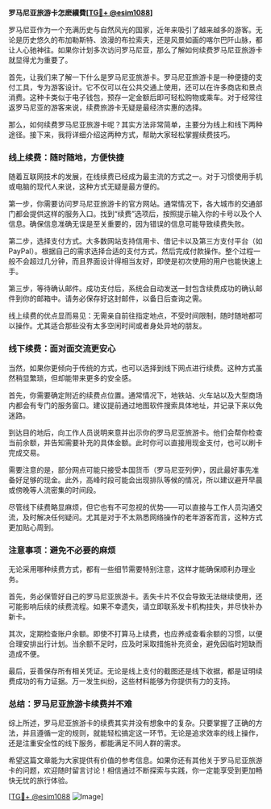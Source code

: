 **罗马尼亚旅游卡怎麽續費[[TG💪+ @esim1088](https://t.me/s/esim1088)]**

罗马尼亚作为一个充满历史与自然风光的国家，近年来吸引了越来越多的游客。无论是历史悠久的布加勒斯特、浪漫的布拉索夫，还是风景如画的喀尔巴阡山脉，都让人心驰神往。如果你计划多次访问罗马尼亚，那么了解如何续费罗马尼亚旅游卡就显得尤为重要了。

首先，让我们来了解一下什么是罗马尼亚旅游卡。罗马尼亚旅游卡是一种便捷的支付工具，专为游客设计。它不仅可以在公共交通上使用，还可以在许多商店和景点消费。这种卡类似于电子钱包，预存一定金额后即可轻松购物或乘车。对于经常往返罗马尼亚的游客来说，续费旅游卡无疑是最经济实惠的选择。

那么，如何续费罗马尼亚旅游卡呢？其实方法非常简单，主要分为线上和线下两种途径。接下来，我将详细介绍这两种方式，帮助大家轻松掌握续费技巧。

### **线上续费：随时随地，方便快捷**

随着互联网技术的发展，在线续费已经成为最主流的方式之一。对于习惯使用手机或电脑的现代人来说，这种方式无疑是最方便的。

第一步，你需要访问罗马尼亚旅游卡的官方网站。通常情况下，各大城市的交通部门都会提供这样的服务入口。找到“续费”选项后，按照提示输入你的卡号以及个人信息。确保信息准确无误是至关重要的，因为错误的信息可能导致续费失败。

第二步，选择支付方式。大多数网站支持信用卡、借记卡以及第三方支付平台（如PayPal）。根据自己的需求选择合适的支付方式，然后完成付款操作。整个过程一般不会超过几分钟，而且界面设计得相当友好，即使是初次使用的用户也能快速上手。

第三步，等待确认邮件。成功支付后，系统会自动发送一封包含续费成功的确认邮件到你的邮箱中。请务必保存好这封邮件，以备日后查询之需。

线上续费的优点显而易见：无需亲自前往指定地点，不受时间限制，随时随地都可以操作。尤其适合那些没有太多空闲时间或者身处异地的朋友。

### **线下续费：面对面交流更安心**

当然，如果你更倾向于传统的方式，也可以选择到线下网点进行续费。这种方式虽然稍显繁琐，但却能带来更多的安全感。

首先，你需要确定附近的续费点位置。通常情况下，地铁站、火车站以及大型商场内都会有专门的服务窗口。建议提前通过地图软件搜索具体地址，并记录下来以免迷路。

到达目的地后，向工作人员说明来意并出示你的罗马尼亚旅游卡。他们会帮你检查当前余额，并告知需要补充的具体金额。此时你可以直接用现金支付，也可以刷卡完成交易。

需要注意的是，部分网点可能只接受本国货币（罗马尼亚列伊），因此最好事先准备好足够的现金。此外，高峰时段可能会出现排队等候的情况，所以建议避开早晨或傍晚等人流密集的时间段。

尽管线下续费略显麻烦，但它也有不可忽视的优势——可以直接与工作人员沟通交流，及时解决任何疑问。尤其是对于不太熟悉网络操作的老年游客而言，这种方式更加贴心周到。

### **注意事项：避免不必要的麻烦**

无论采用哪种续费方式，都有一些细节需要特别注意，这样才能确保顺利办理业务。

首先，务必保管好自己的罗马尼亚旅游卡。丢失卡片不仅会导致无法继续使用，还可能影响后续的续费流程。如果不幸遗失，请立即联系发卡机构挂失，并尽快补办新卡。

其次，定期检查账户余额。即使不打算马上续费，也应养成查看余额的习惯，以便合理安排出行计划。当余额不足时，应及时采取措施补充资金，避免因临时短缺而造成不便。

最后，妥善保存所有相关凭证。无论是线上支付的截图还是线下收据，都是证明续费成功的有力证据。万一发生纠纷，这些材料能够为你提供有力的支持。

### **总结：罗马尼亚旅游卡续费并不难**

综上所述，罗马尼亚旅游卡的续费其实并没有想象中的复杂。只要掌握了正确的方法，并且遵循一定的规则，就能轻松搞定这一环节。无论是追求效率的线上操作，还是注重安全性的线下服务，都能满足不同人群的需求。

希望这篇文章能为大家提供有价值的参考信息。如果你还有其他关于罗马尼亚旅游卡的问题，欢迎随时留言讨论！相信通过不断探索与实践，你一定能享受到更加畅快无忧的旅行体验。

[[TG💪+ @esim1088](https://t.me/s/esim1088) ![Image](https://i.postimg.cc/4NQfJmqS/Snipaste-2025-05-13-00-14-12.png)]